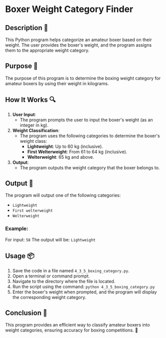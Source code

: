 # Boxer Weight Category Finder

## Description 📝
This Python program helps categorize an amateur boxer based on their weight.
The user provides the boxer's weight, and the program assigns them to the appropriate weight category.

## Purpose 🎯
The purpose of this program is to determine the boxing weight category for amateur boxers by using their weight in kilograms.

## How It Works 🔍
1. **User Input**:
   - The program prompts the user to input the boxer's weight (as an integer in kg).
2. **Weight Classification**:
   - The program uses the following categories to determine the boxer's weight class:
     - **Lightweight**: Up to 60 kg (inclusive).
     - **First Welterweight**: From 61 to 64 kg (inclusive).
     - **Welterweight**: 65 kg and above.
3. **Output**:
   - The program outputs the weight category that the boxer belongs to.

## Output 📜
The program will output one of the following categories:
- `Lightweight`
- `First welterweight`
- `Welterweight`

### Example:
For input: `58`
The output will be: `Lightweight`

## Usage 📦
1. Save the code in a file named `4_3_5_boxing_category.py`.
2. Open a terminal or command prompt.
3. Navigate to the directory where the file is located.
4. Run the script using the command:
   `python 4_3_5_boxing_category.py`
5. Enter the boxer's weight when prompted, and the program will display the corresponding weight category.

## Conclusion 🚀
This program provides an efficient way to classify amateur boxers into weight categories, ensuring accuracy for boxing competitions.
🥊